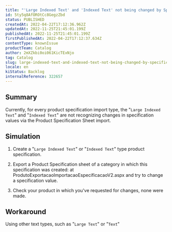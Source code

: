 ```yaml
---
title: "'Large Indexed Text' and 'Indexed Text' not being changed by Specification Import"
id: 5ty5q8AfOROtCc8GegzZbd
status: PUBLISHED
createdAt: 2022-04-22T17:12:36.962Z
updatedAt: 2022-11-25T21:45:01.199Z
publishedAt: 2022-11-25T21:45:01.199Z
firstPublishedAt: 2022-04-22T17:12:37.634Z
contentType: knownIssue
productTeam: Catalog
author: 2mXZkbi0oi061KicTExNjo
tag: Catalog
slug: large-indexed-text-and-indexed-text-not-being-changed-by-specification-import
locale: en
kiStatus: Backlog
internalReference: 322657
---
```


## Summary





Currently, for every product specification import type, the "`Large Indexed Text`" and "`Indexed Text`" are not recognizing changes in specification values via the Product Specification Sheet import.




## Simulation


1) Create a  "`Large Indexed Text`" or "`Indexed Text`" type product specification.

2) Export a Product Specification sheet of a category in which this specification was created: at ProdutoExportacaoImportacaoEspecificacaoV2.aspx and try to change a specification value.

3) Check your product in which you've requested for changes, none were made.





## Workaround


Using other text types, such as "`Large Text`" or "`Text`"

